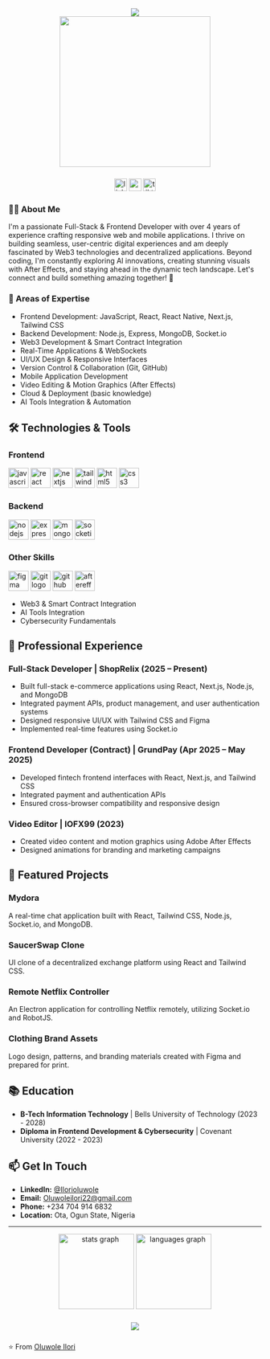 <div align="center">
  <img src="https://readme-typing-svg.herokuapp.com/?font=Righteous&size=35&center=true&vCenter=true&width=500&height=70&duration=4000&lines=Hi+There!+👋;+I'm+Oluwole+Ilori!;" />
</div>

<div align="center">
  <img height="300" src="https://media.giphy.com/media/qgQUggAC3Pfv687qPC/giphy.gif"  />
</div>

###

<div align="center">
  <a href="https://www.linkedin.com/in/ilorioluwole-dev/"><img src="https://img.shields.io/static/v1?message=LinkedIn&label=&color=0077B5&logo=linkedin&logoColor=white&labelColor=&style=for-the-badge" height="25" alt="linkedin logo"  /></a>
  <a href="https://x.com/heisdadev"><img src="https://img.shields.io/static/v1?message=X&label=&color=000000&logo=x&logoColor=white&labelColor=&style=for-the-badge" height="25" alt="x logo"  /></a>
  <a href="https://www.tiktok.com/@heisdadev"><img src="https://img.shields.io/static/v1?message=TikTok&label=&color=000000&logo=tiktok&logoColor=white&labelColor=&style=for-the-badge" height="25" alt="tiktok logo"  /></a>
</div>

###

<h3 align="left">👩‍💻  About Me</h3>

<p align="left">I'm a passionate Full-Stack & Frontend Developer with over 4 years of experience crafting responsive web and mobile applications. I thrive on building seamless, user-centric digital experiences and am deeply fascinated by Web3 technologies and decentralized applications. Beyond coding, I'm constantly exploring AI innovations, creating stunning visuals with After Effects, and staying ahead in the dynamic tech landscape. Let's connect and build something amazing together! 🚀</p>

<h3 align="left">🌟 Areas of Expertise</h3>

- Frontend Development: JavaScript, React, React Native, Next.js, Tailwind CSS
- Backend Development: Node.js, Express, MongoDB, Socket.io
- Web3 Development & Smart Contract Integration
- Real-Time Applications & WebSockets
- UI/UX Design & Responsive Interfaces
- Version Control & Collaboration (Git, GitHub)
- Mobile Application Development
- Video Editing & Motion Graphics (After Effects)
- Cloud & Deployment (basic knowledge)
- AI Tools Integration & Automation

###

## 🛠️ Technologies & Tools

### Frontend
<p align="left">
  <img src="https://cdn.jsdelivr.net/gh/devicons/devicon/icons/javascript/javascript-original.svg" height="40" alt="javascript logo"  />
  <img src="https://cdn.jsdelivr.net/gh/devicons/devicon/icons/react/react-original.svg" height="40" alt="react logo"  />
  <img src="https://cdn.jsdelivr.net/gh/devicons/devicon/icons/nextjs/nextjs-original.svg" height="40" alt="nextjs logo"  />
  <img src="https://cdn.jsdelivr.net/gh/devicons/devicon/icons/tailwindcss/tailwindcss-original-wordmark.svg" height="40" alt="tailwindcss logo"  />
  <img src="https://cdn.jsdelivr.net/gh/devicons/devicon/icons/html5/html5-original.svg" height="40" alt="html5 logo"  />
  <img src="https://cdn.jsdelivr.net/gh/devicons/devicon/icons/css3/css3-original.svg" height="40" alt="css3 logo"  />
</p>

### Backend
<p align="left">
  <img src="https://cdn.jsdelivr.net/gh/devicons/devicon/icons/nodejs/nodejs-original.svg" height="40" alt="nodejs logo"  />
  <img src="https://cdn.jsdelivr.net/gh/devicons/devicon/icons/express/express-original.svg" height="40" alt="express logo"  />
  <img src="https://cdn.jsdelivr.net/gh/devicons/devicon/icons/mongodb/mongodb-original.svg" height="40" alt="mongodb logo"  />
  <img src="https://cdn.jsdelivr.net/gh/devicons/devicon/icons/socketio/socketio-original.svg" height="40" alt="socketio logo"  />
</p>

### Other Skills
<p align="left">
  <img src="https://cdn.jsdelivr.net/gh/devicons/devicon/icons/figma/figma-original.svg" height="40" alt="figma logo"  />
  <img src="https://cdn.jsdelivr.net/gh/devicons/devicon/icons/git/git-original.svg" height="40" alt="git logo"  />
  <img src="https://cdn.jsdelivr.net/gh/devicons/devicon/icons/github/github-original.svg" height="40" alt="github logo"  />
  <img src="https://cdn.jsdelivr.net/gh/devicons/devicon/icons/aftereffects/aftereffects-original.svg" height="40" alt="aftereffects logo"  />
</p>

- Web3 & Smart Contract Integration
- AI Tools Integration
- Cybersecurity Fundamentals

## 💼 Professional Experience

### Full-Stack Developer | ShopRelix (2025 – Present)
- Built full-stack e-commerce applications using React, Next.js, Node.js, and MongoDB
- Integrated payment APIs, product management, and user authentication systems
- Designed responsive UI/UX with Tailwind CSS and Figma
- Implemented real-time features using Socket.io

### Frontend Developer (Contract) | GrundPay (Apr 2025 – May 2025)
- Developed fintech frontend interfaces with React, Next.js, and Tailwind CSS
- Integrated payment and authentication APIs
- Ensured cross-browser compatibility and responsive design

### Video Editor | IOFX99 (2023)
- Created video content and motion graphics using Adobe After Effects
- Designed animations for branding and marketing campaigns

## 🌟 Featured Projects

### Mydora
A real-time chat application built with React, Tailwind CSS, Node.js, Socket.io, and MongoDB.

### SaucerSwap Clone
UI clone of a decentralized exchange platform using React and Tailwind CSS.

### Remote Netflix Controller
An Electron application for controlling Netflix remotely, utilizing Socket.io and RobotJS.

### Clothing Brand Assets
Logo design, patterns, and branding materials created with Figma and prepared for print.

## 📚 Education

- **B-Tech Information Technology** | Bells University of Technology (2023 - 2028)
- **Diploma in Frontend Development & Cybersecurity** | Covenant University (2022 - 2023)

## 📫 Get In Touch

- **LinkedIn:** [@Ilorioluwole](https://linkedin.com/in/ilorioluwole)
- **Email:** Oluwoleilori22@gmail.com
- **Phone:** +234 704 914 6832
- **Location:** Ota, Ogun State, Nigeria

---

<div align="center">
  <img src="https://github-readme-stats.vercel.app/api?username=demonichacker&hide_title=false&hide_rank=false&show_icons=true&include_all_commits=true&count_private=true&disable_animations=false&theme=dracula&locale=en&hide_border=false&order=1" height="150" alt="stats graph"  />
  <img src="https://github-readme-stats.vercel.app/api/top-langs?username=demonichacker&locale=en&hide_title=false&layout=compact&card_width=320&langs_count=5&theme=dracula&hide_border=false&order=2" height="150" alt="languages graph"  />
</div>

###

<div align="center">
  <img src="https://profile-counter.glitch.me/demonichacker/count.svg?"  />
</div>

###

⭐️ From [Oluwole Ilori](https://github.com/demonichacker)